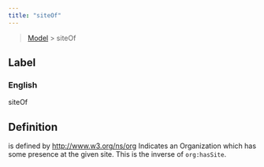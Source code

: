 ```yaml
---
title: "siteOf"
---
```


> [Model](./../) > siteOf

## Label

### English
siteOf


## Definition
is defined by http://www.w3.org/ns/org Indicates an Organization which has some presence at the given site. This is the inverse of `org:hasSite`. 


    

